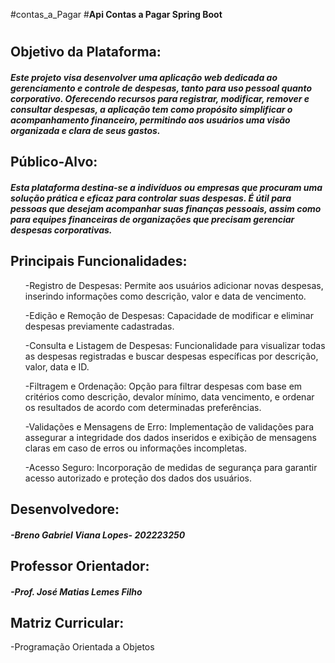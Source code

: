 #contas_a_Pagar
#**Api Contas a Pagar Spring Boot**<h1>

<h2>Objetivo da Plataforma:</h2>  
<h5>Este projeto visa desenvolver uma aplicação web dedicada ao gerenciamento e controle de despesas, tanto para uso pessoal quanto corporativo. Oferecendo recursos para registrar, modificar, remover e consultar despesas, a aplicação tem como propósito simplificar o acompanhamento financeiro, permitindo aos usuários uma visão organizada e clara de seus gastos.</h5>

<h2>Público-Alvo:</h2>    
<h5>Esta plataforma destina-se a indivíduos ou empresas que procuram uma solução prática e eficaz para controlar suas despesas. É útil para pessoas que desejam acompanhar suas finanças pessoais, assim como para equipes financeiras de organizações que precisam gerenciar despesas corporativas.</h5>

<h2>Principais Funcionalidades:</h2>    
  <ul>-Registro de Despesas: Permite aos usuários adicionar novas despesas, inserindo informações como descrição, valor e data de vencimento.</ul>
 <ul>-Edição e Remoção de Despesas: Capacidade de modificar e eliminar despesas previamente cadastradas.</ul>
  <ul>-Consulta e Listagem de Despesas: Funcionalidade para visualizar todas as despesas registradas e buscar despesas específicas por descrição, valor, data e ID.</ul>
  <ul>-Filtragem e Ordenação: Opção para filtrar despesas com base em critérios como descrição,  devalor mínimo, data vencimento, e ordenar os resultados de acordo com determinadas preferências.</ul>
  <ul>-Validações e Mensagens de Erro: Implementação de validações para assegurar a integridade dos dados inseridos e exibição de mensagens claras em caso de erros ou informações incompletas.</ul>
  <ul>-Acesso Seguro: Incorporação de medidas de segurança para garantir acesso autorizado e proteção dos dados dos usuários.</ul>



<h2>Desenvolvedore:</h2>
<h5>-Breno Gabriel Viana Lopes- 202223250 </h5>
<h2> Professor Orientador:</h2>
<h5>-Prof. José Matias Lemes Filho</h5>
<h2>Matriz Curricular:</h2>
</h5>-Programação Orientada a Objetos</h5>

